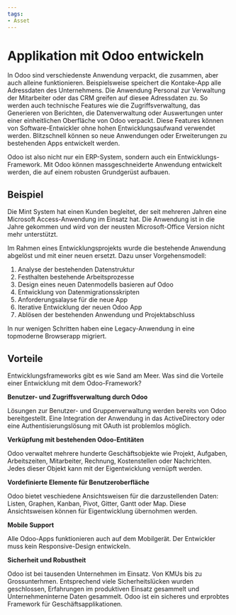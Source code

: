 ```yaml
---
tags:
- Asset
---
```

# Applikation mit Odoo entwickeln

In Odoo sind verschiedenste Anwendung verpackt, die zusammen, aber auch alleine funktionieren. Beispielsweise speichert die Kontake-App alle Adressdaten des Unternehmens. Die Anwendung Personal zur Verwaltung der Mitarbeiter oder das CRM greifen auf diesee Adressdaten zu. So werden auch technische Features wie die Zugriffsverwaltung, das Generieren von Berichten, die Datenverwaltung oder Auswertungen unter einer einheitlichen Oberfläche von Odoo verpackt. Diese Features können von Software-Entwickler ohne hohen Entwicklungsaufwand verwendet werden. Blitzschnell können so neue Anwendungen oder Erweiterungen zu bestehenden Apps entwickelt werden.

Odoo ist also nicht nur ein ERP-System, sondern auch ein Entwicklungs-Framework. Mit Odoo können massgeschneiderte Anwendung entwickelt werden, die auf einem robusten Grundgerüst aufbauen.

## Beispiel

Die Mint System hat einen Kunden begleitet, der seit mehreren Jahren eine Microsoft Access-Anwendung im Einsatz hat. Die Anwendung ist in die Jahre gekommen und wird von der neusten Microsoft-Office Version nicht mehr unterstützt.

Im Rahmen eines Entwicklungsprojekts wurde die bestehende Anwendung abgelöst und mit einer neuen ersetzt. Dazu unser Vorgehensmodell:

1. Analyse der bestehenden Datenstruktur
2. Festhalten bestehende Arbeitsprozesse
3. Design eines neuen Datenmodells basieren auf Odoo
4. Entwicklung von Datenmigrationsskripten
5. Anforderungsalayse für die neue App
6. Iterative Entwicklung der neuen Odoo App
7. Ablösen der bestehenden Anwendung und Projektabschluss

In nur wenigen Schritten haben eine Legacy-Anwendung in eine topmoderne Browserapp migriert.

## Vorteile

Entwicklungsframeworks gibt es wie Sand am Meer. Was sind die Vorteile einer Entwicklung mit dem Odoo-Framework?

**Benutzer- und Zugriffsverwaltung durch Odoo**

Lösungen zur Benutzer- und Gruppenverwaltung werden bereits von Odoo bereitgestellt. Eine Integration der Anwendung in das ActiveDirectory oder eine Authentisierungslösung mit OAuth ist problemlos möglich.

**Verküpfung mit bestehenden Odoo-Entitäten**

Odoo verwaltet mehrere hunderte Geschäftsobjekte wie Projekt, Aufgaben, Arbeitszeiten, Mitarbeiter, Rechnung, Kostenstellen oder Nachrichten. Jedes dieser Objekt kann mit der Eigentwicklung vernüpft werden.

**Vordefinierte Elemente für Benutzeroberfläche**

Odoo bietet veschiedene Ansichtsweisen für die darzustellenden Daten: Listen, Graphen, Kanban, Pivot, Gitter, Gantt oder Map. Diese Ansichtsweisen können für Eigentwicklung übernohmen werden.

**Mobile Support**

Alle Odoo-Apps funktionieren auch auf dem Mobilgerät. Der Entwickler muss kein Responsive-Design entwickeln.

**Sicherheit und Robustheit**

Odoo ist bei tausenden Unternehmen im Einsatz. Von KMUs bis zu Grossunterhmen. Entsprechend viele Sicherheitslücken wurden geschlossen, Erfahrungen im produktiven Einsatz gesammelt und Unternehmeninterne Daten gesammelt. Odoo ist ein sicheres und erprobtes Framework für Geschäftsapplikationen.